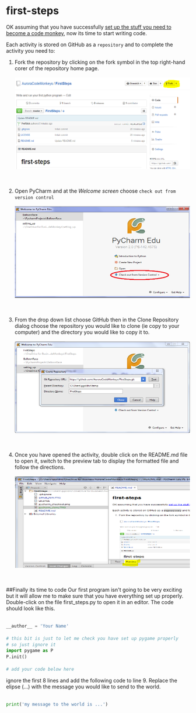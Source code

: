 # first-steps
OK assuming that you have successfully [set up the stuff you need to become a code monkey](https://github.com/AuroraCodeMonkeys/GettingStarted), now its time to start writing code.

Each activity is stored on GitHub as a `repository` and to complete the activity you need to:

1. Fork the repository by clicking on the fork symbol in the top right-hand corer of the repository home page.<br><br>
   <img src="github_fork.PNG" width="500" height="250"><br><br><br>

1. Open PyCharm and at the *Welcome screen* choose `check out from version control`<br><br>
   <img src="pycharm_checkout.PNG" width="500" height="250"><br><br><br>
   
1. From the drop down list choose GitHub then in the Clone Repository dialog choose the repository you would like to 
clone (ie copy to your computer) and the directory you would like to copy it to.<br><br>
   <img src="pycharm_clone.PNG" width="500" height="250"><br><br><br>

1. Once you have opened the activity, double click on the README.md file to open it, switch to the preview tab to
display the formatted file and follow the directions.<br><br>
   <img src="pycharm_readme.PNG" width="500" height="250"><br><br><br>

##Finally its time to code
Our first program isn't going to be very exciting but it will allow me to make sure that you have everything set up
properly. Double-click on the file first_steps.py to open it in an editor. The code should look like this.<br><br>

```python
__author__ = 'Your Name'

# this bit is just to let me check you have set up pygame properly
# so just ignore it
import pygame as P
P.init()

# add your code below here
```
  
ignore the first 8 lines and add the following code to line 9. Replace the elipse (...) 
with the message you would like to send to the world.<br><br>

```python
print('my message to the world is ...')
```

